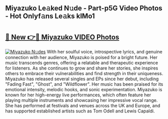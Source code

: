 ## Miyazuko Le𝚊ked N𝚞de - Part-p5G Video Photos - Hot Onlyf𝚊ns Le𝚊ks klMo1

# <h2><a href="http://ab55089.deff.icu/?id=Miyazuko">🔗 New 👉🔴 Miyazuko VIDEO Photos</a></h2>

[![Miyazuko N𝚞des](https://i.imgur.com/rIISA9y.gif)](http://ab55089.deff.icu/?id=Miyazuko)
With her soulful voice, introspective lyrics, and genuine connection with her audience, Miyazuko is poised for a bright future. Her music transcends genres, offering a relatable and therapeutic experience for listeners. As she continues to grow and share her stories, she inspires others to embrace their vulnerabilities and find strength in their uniqueness. Miyazuko has released several singles and EPs since her debut, including "Fading Fast", "Ghost", and "Wildflower". Her music has been praised for its emotional intensity, melodic hooks, and sonic experimentation. Miyazuko is known for her high-energy live performances, which often feature her playing multiple instruments and showcasing her impressive vocal range. She has performed at festivals and venues across the UK and Europe, and has supported established artists such as Tom Odell and Lewis Capaldi.
